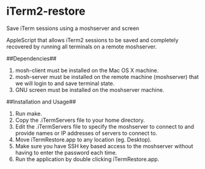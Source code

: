 iTerm2-restore
===================

Save iTerm sessions using a moshserver and screen

AppleScript that allows iTerm2 sessions to be saved and completely recovered by
running all terminals on a remote moshserver.

##Dependencies##

1. mosh-client must be installed on the Mac OS X machine.
2. mosh-server must be installed on the remote machine (moshserver) that we will
   login to and save terminal state.
3. GNU screen must be installed on the moshserver machine.

##Installation and Usage##

1. Run make.
2. Copy the .iTermServers file to your home directory.
3. Edit the .iTermServers file to specify the moshserver to connect to and
   provide names or IP addresses of servers to connect to.
4. Move iTermRestore.app to any location (eg. Desktop).
5. Make sure you have SSH key based access to the moshserver without having to
   enter the password each time.
6. Run the application by double clicking iTermRestore.app.
